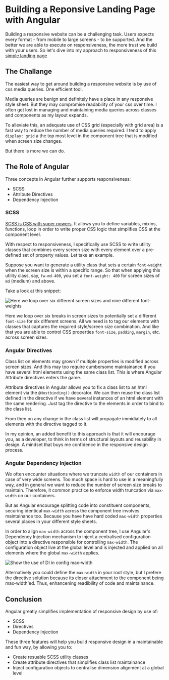 # Building a Reponsive Landing Page with Angular

Building a responsive website can be a challenging task. Users expects every format - from mobile to large screens - to be supported. And the better we are able to execute on responsiveness, the more trust we build with your users. So let's dive into my approach to responsiveness of this [simple landing page](https://atrib-landing-page.netlify.app)

## The Challange

The easiest way to get around building a responsive website is by use of css media queries. One efficient tool.

Media queries are benign and definitely have a place in any responsive style sheet. But they may compromise readability of your css over time. I often get lost in managing and maintaining media queries across classes and components as my layout expands.

To alleviate this, an adequate use of CSS grid (especially with grid area) is a fast way to reduce the number of media queries required. I tend to apply `display: grid` a the top most level in the component tree that is modified when screen size changes.

But there is more we can do.

## The Role of Angular

Three concepts in Angular further supports responsiveness:

- SCSS
- Attribute Directives
- Dependency Injection

### SCSS

[SCSS is CSS with super powers](https://sass-lang.com/). It allows you to define variables, mixins, functions, loop in order to write proper CSS logic that simplifies CSS at the component level.

With respect to responsiveness, I specifically use SCSS to write utility classes that combines every screen size with every element over a pre-defined set of property values. Let take an example.

Suppose you want to generate a utility class that sets a certain `font-weight` when the screen size is within a specific range. So that when applying this utility class, say, `fw-md-400`, you set a `font-weight: 400` for screen sizes of `md` (medium) and above.

Take a look at this snippet:

![Here we loop over six different screen sizes and nine different font-weights](https://atrib-landing-page.netlify.app/assets/readme/scss.png)

Here we loop over six breaks in screen sizes to potentially set a different `font-size` for six different screens. All we need is to tag our elements with classes that captures the required style/screen size combination. And like that you are able to control CSS properties `font-size`, `padding`, `margin`, etc. across screen sizes.

### Angular Directives

Class list on elements may grown if multiple properties is modified across screen sizes. And this may too require cumbersome maintainance if you have several html elements using the same class list. This is where Angular Attribute directives enters the game.

Attribute directives in Angular allows you to fix a class list to an html element via the `@Hostbinding()` decorator. We can then reuse the class list defined in the directive if we have several instances of an html element with the same rendering. Just tag the directive to the elements in order to bind to the class list.

From then on any change in the class list will propagate immidiately to all elements with the directive tagged to it.

In my opinion, an added benefit to this approach is that it will encourage you, as a developer, to think in terms of structural layouts and reusability in design. A mindset that buys me confidence in the responsive design process.

### Angular Dependency Injection

We often encounter situations where we truncate `width` of our containers in case of very wide screens. Too much space is hard to use in a meaningfully way, and in general we want to reduce the number of screen size breaks to maintain. Therefore, it common practice to enforce width truncation via `max-width` on our containers.

But as Angular encourage splitting code into constituent components, securing identical `max-width` across the component tree involves maintainance too. Because you have have hard coded `max-width` properties several places in your different style sheets.

In order to align `max-width` across the component tree, I use Angular's Dependency Injection mechanism to inject a centralised configuration object into a directive responsible for controlling `max-width`. The configuration object live at the global level and is injected and applied on all elements where the global `max-width` applies.

![Show the use of DI in config max-width](https://atrib-landing-page.netlify.app/assets/readme/DI.png)

Alternatively you could define the `max-width` in your root style, but I prefere the directive solution because its closer attachment to the component being max-width'ed. Thus, enhancening readibility of code and maintainance.

## Conclusion

Angular greatly simplifies implementation of responsive design by use of:

- SCSS
- Directives
- Dependency Injection

These three features will help you build responsive design in a maintainable and fun way, by allowing you to:

- Create resuable SCSS utility classes
- Create attribute directives that simplifies class list maintainance
- Inject configuration objects to centralise dimension alignment at a global level
